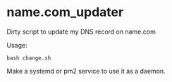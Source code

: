 # name.com_updater
Dirty script to update my DNS record on name.com

Usage:

`bash change.sh`

Make a systemd or pm2 service to use it as a daemon.

